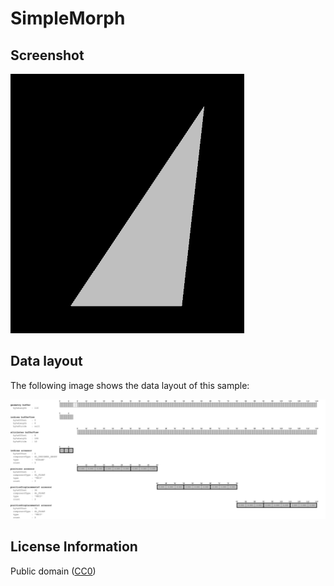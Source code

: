 # SimpleMorph

## Screenshot

![screenshot](screenshot/screenshot.png)

## Data layout

The following image shows the data layout of this sample:

![simpleMorphStructure](screenshot/simpleMorphStructure.png)

## License Information

Public domain ([CC0](https://creativecommons.org/publicdomain/zero/1.0/))
